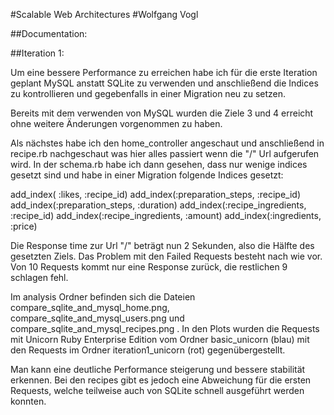 #Scalable Web Architectures
#Wolfgang Vogl

##Documentation:



##Iteration 1:

Um eine bessere Performance zu erreichen habe ich für die erste Iteration geplant MySQL anstatt SQLite zu verwenden und anschließend die Indices zu kontrollieren und gegebenfalls in einer Migration neu zu setzen.

Bereits mit dem verwenden von MySQL wurden die Ziele 3 und 4 erreicht ohne weitere Änderungen vorgenommen zu haben.

Als nächstes habe ich den home_controller angeschaut und anschließend in recipe.rb nachgeschaut was hier alles passiert wenn die "/" Url aufgerufen wird. In der schema.rb habe ich dann gesehen, dass nur wenige indices gesetzt sind und habe in einer Migration folgende Indices gesetzt:

add_index( :likes, :recipe_id)
add_index(:preparation_steps, :recipe_id)
add_index(:preparation_steps, :duration)
add_index(:recipe_ingredients, :recipe_id)
add_index(:recipe_ingredients, :amount)
add_index(:ingredients, :price)

Die Response time zur Url "/" beträgt nun 2 Sekunden, also die Hälfte des gesetzten Ziels. Das Problem mit den Failed Requests besteht nach wie vor. Von 10 Requests kommt nur eine Response zurück, die restlichen 9 schlagen fehl.

Im analysis Ordner befinden sich die Dateien compare_sqlite_and_mysql_home.png, compare_sqlite_and_mysql_users.png und compare_sqlite_and_mysql_recipes.png . In den Plots wurden die Requests mit Unicorn Ruby Enterprise Edition vom Ordner basic_unicorn (blau) mit den Requests im Ordner iteration1_unicorn (rot) gegenübergestellt.

Man kann eine deutliche Performance steigerung und bessere stabilität erkennen. Bei den recipes gibt es jedoch eine Abweichung für die ersten Requests, welche teilweise auch von SQLite schnell ausgeführt werden konnten.